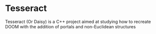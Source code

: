 # Tesseract
Tesseract (Or Daisy) is a C++ project aimed at studying how to recreate DOOM with the addition of portals and non-Euclidean structures
